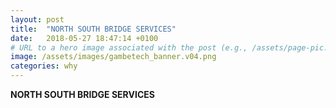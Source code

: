 ```yaml
---
layout: post
title:  "NORTH SOUTH BRIDGE SERVICES"
date:   2018-05-27 18:47:14 +0100
# URL to a hero image associated with the post (e.g., /assets/page-pic.jpg)
image: /assets/images/gambetech_banner.v04.png
categories: why
---
```



__NORTH SOUTH BRIDGE SERVICES__ 
